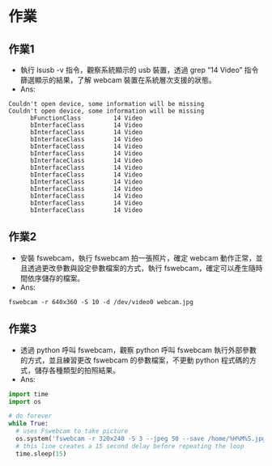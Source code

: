 # 作業

## 作業1

* 執行 lsusb -v 指令，觀察系統顯示的 usb 裝置，透過 grep “14 Video” 指令篩選顯示的結果，了解 webcam 裝置在系統層次支援的狀態。
* Ans: 

```
Couldn't open device, some information will be missing
Couldn't open device, some information will be missing
      bFunctionClass         14 Video
      bInterfaceClass        14 Video
      bInterfaceClass        14 Video
      bInterfaceClass        14 Video
      bInterfaceClass        14 Video
      bInterfaceClass        14 Video
      bInterfaceClass        14 Video
      bInterfaceClass        14 Video
      bInterfaceClass        14 Video
      bInterfaceClass        14 Video
      bInterfaceClass        14 Video
      bInterfaceClass        14 Video
      bInterfaceClass        14 Video
      bInterfaceClass        14 Video
```


## 作業2

* 安裝 fswebcam，執行 fswebcam 拍一張照片，確定 webcam 動作正常，並且透過更改參數與設定參數檔案的方式，執行 fswebcam，確定可以產生隨時間依序儲存的檔案。
* Ans: 

```
fswebcam -r 640x360 -S 10 -d /dev/video0 webcam.jpg
```

## 作業3

* 透過 python 呼叫 fswebcam，觀察 python 呼叫 fswebcam 執行外部參數的方式，並且練習更改 fswebcam 的參數檔案，不更動 python 程式碼的方式，儲存各種類型的拍照結果。
* Ans: 

```python
import time
import os

# do forever
while True:
  # uses Fswebcam to take picture
  os.system('fswebcam -r 320x240 -S 3 --jpeg 50 --save /home/%H%M%S.jpg')
  # this line creates a 15 second delay before repeating the loop
  time.sleep(15)
```